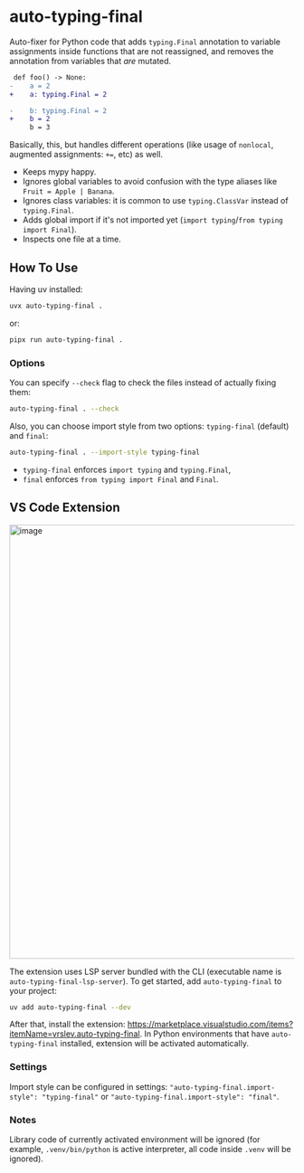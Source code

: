 # auto-typing-final

Auto-fixer for Python code that adds `typing.Final` annotation to variable assignments inside functions that are not reassigned, and removes the annotation from variables that _are_ mutated.

```diff
 def foo() -> None:
-    a = 2
+    a: typing.Final = 2

-    b: typing.Final = 2
+    b = 2
     b = 3
```

Basically, this, but handles different operations (like usage of `nonlocal`, augmented assignments: `+=`, etc) as well.

- Keeps mypy happy.
- Ignores global variables to avoid confusion with the type aliases like `Fruit = Apple | Banana`.
- Ignores class variables: it is common to use `typing.ClassVar` instead of `typing.Final`.
- Adds global import if it's not imported yet (`import typing`/`from typing import Final`).
- Inspects one file at a time.

## How To Use

Having uv installed:

```sh
uvx auto-typing-final .
```

or:

```sh
pipx run auto-typing-final .
```


### Options

You can specify `--check` flag to check the files instead of actually fixing them:

```sh
auto-typing-final . --check
```

Also, you can choose import style from two options: `typing-final` (default) and `final`:

```sh
auto-typing-final . --import-style typing-final
```

- `typing-final` enforces `import typing` and `typing.Final`,
- `final` enforces `from typing import Final` and `Final`.


## VS Code Extension

<img width="768" alt="image" src="https://github.com/community-of-python/auto-typing-final/assets/75225148/f1541056-06f5-4caa-8c94-0a5eaf98ba15">

The extension uses LSP server bundled with the CLI (executable name is `auto-typing-final-lsp-server`). To get started, add `auto-typing-final` to your project:

```sh
uv add auto-typing-final --dev
```

After that, install the extension: https://marketplace.visualstudio.com/items?itemName=vrslev.auto-typing-final. In Python environments that have `auto-typing-final` installed, extension will be activated automatically.

### Settings

Import style can be configured in settings: `"auto-typing-final.import-style": "typing-final"` or `"auto-typing-final.import-style": "final"`.

### Notes

Library code of currently activated environment will be ignored (for example, `.venv/bin/python` is active interpreter, all code inside `.venv` will be ignored).
